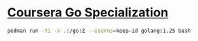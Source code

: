 # [Coursera Go Specialization](https://www.coursera.org/specializations/google-golang)

```sh
podman run -ti -v .:/go:Z --userns=keep-id golang:1.25 bash
```
